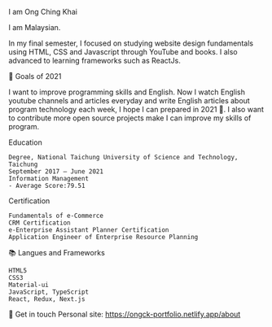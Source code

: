 I am Ong Ching Khai

I am Malaysian.

In my final semester, I focused on studying website design fundamentals using HTML, CSS and Javascript through YouTube and books.
I also advanced to learning frameworks such as ReactJs.

🔭 Goals of 2021

I want to improve programming skills and English. Now I watch English youtube channels and articles everyday and write English articles about program technology each week, I hope I can prepared in 2021 💪. I also want to contribute more open source projects make I can improve my skills of program.

Education

    Degree, National Taichung University of Science and Technology, Taichung
    September 2017 — June 2021
    Information Management
    - Average Score:79.51
    
Certification

    Fundamentals of e-Commerce
    CRM Certification
    e-Enterprise Assistant Planner Certification
    Application Engineer of Enterprise Resource Planning

📚 Langues and Frameworks

    HTML5
    CSS3
    Material-ui
    JavaScript, TypeScript
    React, Redux, Next.js

🔗 Get in touch
Personal site: https://ongck-portfolio.netlify.app/about
